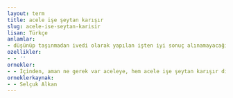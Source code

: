 ```yaml
---
layout: term
title: acele işe şeytan karışır
slug: acele-ise-seytan-karisir
lisan: Türkçe
anlamlar:
- düşünüp taşınmadan ivedi olarak yapılan işten iyi sonuç alınamayacağını anlatan bir söz
ozellikler:
- - ''
ornekler:
- - İçinden, aman ne gerek var aceleye, hem acele işe şeytan karışır diye geçirmiş.
orneklerkaynak:
- - Selçuk Alkan
---
```

